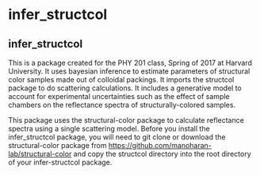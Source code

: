 # infer_structcol

infer_structcol
--------

This is a package created for the PHY 201 class, Spring of 2017 at Harvard University. It uses bayesian inference to estimate parameters of structural color samples made out of colloidal packings. It imports the structcol package to do scattering calculations. It includes a generative model to account for experimental uncertainties such as the effect of sample chambers on the reflectance spectra of structurally-colored samples. 

This package uses the structural-color package to calculate reflectance spectra using a single scattering model. Before you install the infer_structcol package, you will need to git clone or download the structural-color package from https://github.com/manoharan-lab/structural-color and copy the structcol directory into the root directory of your infer-structcol package. 
